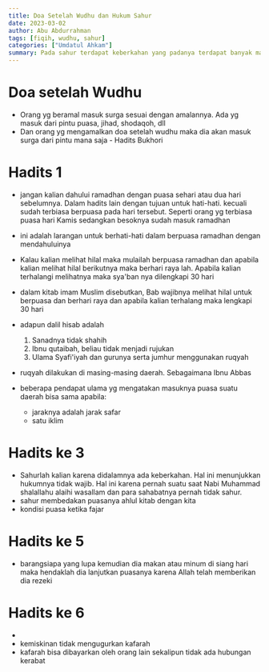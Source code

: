 ```yaml
---
title: Doa Setelah Wudhu dan Hukum Sahur
date: 2023-03-02
author: Abu Abdurrahman
tags: [fiqih, wudhu, sahur]
categories: ["Umdatul Ahkam"]
summary: Pada sahur terdapat keberkahan yang padanya terdapat banyak manfaat.
---
```


# Doa setelah Wudhu

- Orang yg beramal masuk surga sesuai dengan amalannya. Ada yg masuk dari pintu puasa, jihad, shodaqoh, dll
- Dan orang yg mengamalkan doa setelah wudhu maka dia akan masuk surga dari pintu mana saja - Hadits Bukhori


# Hadits 1

- jangan kalian dahului ramadhan dengan puasa sehari atau dua hari sebelumnya. Dalam hadits lain dengan tujuan untuk hati-hati. kecuali sudah terbiasa berpuasa pada hari tersebut. Seperti orang yg terbiasa puasa hari Kamis sedangkan besoknya sudah masuk ramadhan 
- ini adalah larangan untuk berhati-hati dalam berpuasa ramadhan dengan mendahuluinya 

- Kalau kalian melihat hilal maka mulailah berpuasa ramadhan dan apabila kalian melihat hilal berikutnya maka berhari raya lah. Apabila kalian terhalangi melihatnya maka sya'ban nya dilengkapi 30 hari
- dalam kitab imam Muslim disebutkan, Bab wajibnya melihat hilal untuk berpuasa dan berhari raya dan apabila kalian terhalang maka lengkapi 30 hari
- adapun dalil hisab adalah
  1. Sanadnya tidak shahih
  2. Ibnu qutaibah, beliau tidak menjadi rujukan
  3. Ulama Syafi'iyah dan gurunya serta jumhur menggunakan ruqyah
- ruqyah dilakukan di masing-masing daerah. Sebagaimana Ibnu Abbas 
- beberapa pendapat ulama yg mengatakan masuknya puasa suatu daerah bisa sama apabila:
   - jaraknya adalah jarak safar
   - satu iklim

# Hadits ke 3
- Sahurlah kalian karena didalamnya ada keberkahan. Hal ini menunjukkan hukumnya tidak wajib. Hal ini karena pernah suatu saat Nabi Muhammad shalallahu alaihi wasallam dan para sahabatnya pernah tidak sahur.
- sahur membedakan puasanya ahlul kitab dengan kita
- kondisi puasa ketika fajar

# Hadits ke 5

- barangsiapa yang lupa kemudian dia makan atau minum di siang hari maka hendaklah dia lanjutkan puasanya karena Allah telah memberikan dia rezeki
# Hadits ke 6

- 
- kemiskinan tidak mengugurkan kafarah
- kafarah bisa dibayarkan oleh orang lain sekalipun tidak ada hubungan kerabat
